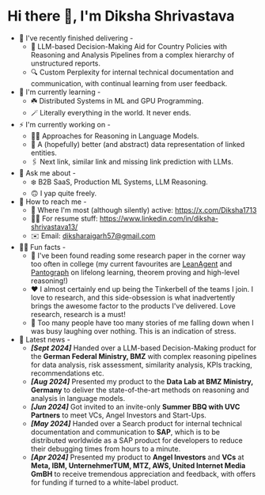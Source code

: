 # Hi there 👋, I'm Diksha Shrivastava

* 🔭 I've recently finished delivering -
  * 🗽 LLM-based Decision-Making Aid for Country Policies with Reasoning and Analysis Pipelines from a complex hierarchy of unstructured reports. 
  * 🔍 Custom Perplexity for internal technical documentation and communication, with continual learning from user feedback. 
* 🌱 I'm currently learning -
  * ☘️ Distributed Systems in ML and GPU Programming.
  * 🪄 Literally everything in the world. It never ends.
* ⚡️ I'm currently working on - 
  * 😵‍💫 Approaches for Reasoning in Language Models.
  * 🎯 A (hopefully) better (and abstract) data representation of linked entities.
  * 🖇️ Next link, similar link and missing link prediction with LLMs.
* 💬 Ask me about -
  * ❄️ B2B SaaS, Production ML Systems, LLM Reasoning.
  * 🙃 I yap quite freely.
* 📨 How to reach me -
  * 👥 Where I'm most (although silently) active: https://x.com/Diksha1713
  * 🤸‍♀️ For resume stuff: https://www.linkedin.com/in/diksha-shrivastava13/
  * ✉️ Email: diksharaigarh57@gmail.com
* 🧚‍♀️ Fun facts -
  * 💭 I've been found reading some research paper in the corner way too often in college (my current favourites are [LeanAgent](https://arxiv.org/abs/2410.06209#) and [Pantograph](https://arxiv.org/abs/2410.16429v1) on lifelong learning, theorem proving and high-level reasoning!) 
  * ❤️ I almost certainly end up being the Tinkerbell of the teams I join. I love to research, and this side-obsession is what inadvertently brings the awesome factor to the products I've delivered. Love research, research is a must!
  * 🙌 Too many people have too many stories of me falling down when I was busy laughing over nothing. This is an indication of stress.
* 🦁 Latest news -
  * ***[Sept 2024]*** Handed over a LLM-based Decision-Making product for the **German Federal Ministry, BMZ** with complex reasoning pipelines for data analysis, risk assessment, similarity analysis, KPIs tracking, recommendations etc.
  * ***[Aug 2024]*** Presented my product to the **Data Lab at BMZ Ministry, Germany** to deliver the state-of-the-art methods on reasoning and analysis in language models.
  * ***[Jun 2024]*** Got invited to an invite-only **Summer BBQ with UVC Partners** to meet VCs, Angel Investors and Start-Ups.
  * ***[May 2024]*** Handed over a Search product for internal technical documentation and communication to **SAP**, which is to be distributed worldwide as a SAP product for developers to reduce their debugging times from hours to a minute.
  * ***[Apr 2024]*** Presented my product to **Angel Investors** and **VCs** at **Meta, IBM, UnternehmerTUM, MTZ, AWS, United Internet Media GmBH** to receive tremendous appreciation and feedback, with offers for funding if turned to a white-label product.
